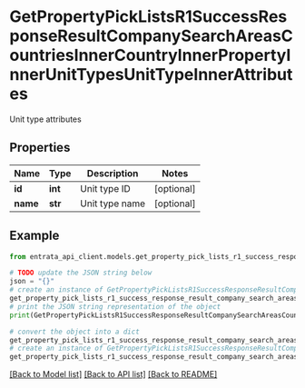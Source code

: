 # GetPropertyPickListsR1SuccessResponseResultCompanySearchAreasCountriesInnerCountryInnerPropertyInnerUnitTypesUnitTypeInnerAttributes

Unit type attributes

## Properties

Name | Type | Description | Notes
------------ | ------------- | ------------- | -------------
**id** | **int** | Unit type ID | [optional] 
**name** | **str** | Unit type name | [optional] 

## Example

```python
from entrata_api_client.models.get_property_pick_lists_r1_success_response_result_company_search_areas_countries_inner_country_inner_property_inner_unit_types_unit_type_inner_attributes import GetPropertyPickListsR1SuccessResponseResultCompanySearchAreasCountriesInnerCountryInnerPropertyInnerUnitTypesUnitTypeInnerAttributes

# TODO update the JSON string below
json = "{}"
# create an instance of GetPropertyPickListsR1SuccessResponseResultCompanySearchAreasCountriesInnerCountryInnerPropertyInnerUnitTypesUnitTypeInnerAttributes from a JSON string
get_property_pick_lists_r1_success_response_result_company_search_areas_countries_inner_country_inner_property_inner_unit_types_unit_type_inner_attributes_instance = GetPropertyPickListsR1SuccessResponseResultCompanySearchAreasCountriesInnerCountryInnerPropertyInnerUnitTypesUnitTypeInnerAttributes.from_json(json)
# print the JSON string representation of the object
print(GetPropertyPickListsR1SuccessResponseResultCompanySearchAreasCountriesInnerCountryInnerPropertyInnerUnitTypesUnitTypeInnerAttributes.to_json())

# convert the object into a dict
get_property_pick_lists_r1_success_response_result_company_search_areas_countries_inner_country_inner_property_inner_unit_types_unit_type_inner_attributes_dict = get_property_pick_lists_r1_success_response_result_company_search_areas_countries_inner_country_inner_property_inner_unit_types_unit_type_inner_attributes_instance.to_dict()
# create an instance of GetPropertyPickListsR1SuccessResponseResultCompanySearchAreasCountriesInnerCountryInnerPropertyInnerUnitTypesUnitTypeInnerAttributes from a dict
get_property_pick_lists_r1_success_response_result_company_search_areas_countries_inner_country_inner_property_inner_unit_types_unit_type_inner_attributes_from_dict = GetPropertyPickListsR1SuccessResponseResultCompanySearchAreasCountriesInnerCountryInnerPropertyInnerUnitTypesUnitTypeInnerAttributes.from_dict(get_property_pick_lists_r1_success_response_result_company_search_areas_countries_inner_country_inner_property_inner_unit_types_unit_type_inner_attributes_dict)
```
[[Back to Model list]](../README.md#documentation-for-models) [[Back to API list]](../README.md#documentation-for-api-endpoints) [[Back to README]](../README.md)


